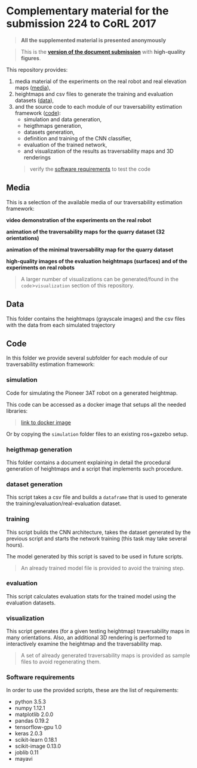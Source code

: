# Complementary material for the submission 224 to CoRL 2017

> **All the supplemented material is presented anonymously**


> This is the **[version of the document submission](submission/submission_224.pdf)** with **high-quality figures**.

This repository provides: 
1. media material of the experiments on the real robot and real elevation maps ([media](#media)),
2. heightmaps and csv files to generate the training and evaluation datasets ([data](#mata)), 
3. and the source code to each module of our traversability estimation framework ([code](#code)):
   * simulation and data generation,
   * heigthmaps generation, 
   * datasets generation, 
   * definition and training of the CNN classifier,
   * evaluation of the trained network, 
   * and visualization of the results as traversability maps and 3D renderings 
   > verify the [software requirements](#software-requirements) to test the code

## Media

This is a selection of the available media of our traversability estimation framework: 

**video demonstration of the experiments on the real robot**


**animation of the traversability maps for the quarry dataset (32 orientations)**

**animation of the minimal traversability map for the quarry dataset**

**high-quality images of the evaluation heightmaps (surfaces) and of the experiments on real robots**


> A larger number of visualizations can be generated/found in the `code`>`visualization` section of this repository.

## Data

This folder contains the heightmaps (grayscale images) and the csv files with the data from each simulated trajectory


## Code

In this folder we provide several subfolder for each module of our traversability estimation framework:

### simulation

Code for simulating the Pioneer 3AT robot on a generated heightmap. 

This code can be accessed as a docker image that setups all the needed libraries:

> [link to docker image](link)

Or by copying the `simulation` folder files to an existing ros+gazebo setup.

### heigthmap generation

This folder contains a document explaining in detail the procedural generation of heightmaps and a script that implements such procedure.

### dataset generation

This script takes a csv file and builds a `dataframe` that is used to generate the training/evaluation/real-evaluation dataset.

### training

This script builds the CNN architecture, takes the dataset generated by the previous script and starts the network training (this task may take several hours).

The model generated by this script is saved to be used in future scripts.

> An already trained model file is provided to avoid the training step.

### evaluation

This script calculates evaluation stats for the trained model using the evaluation datasets.

### visualization

This script generates (for a given testing heightmap) traversability maps in many orientations. Also, an additional 3D rendering is performed to interactively examine the heightmap and the traversability map.

> A set of already generated traversability maps is provided as sample files to avoid regenerating them.


### Software requirements

In order to use the provided scripts, these are the list of requirements:

  * python 3.5.3
  * numpy 1.12.1
  * matplotlib 2.0.0
  * pandas 0.19.2
  * tensorflow-gpu 1.0
  * keras 2.0.3
  * scikit-learn 0.18.1
  * scikit-image 0.13.0
  * joblib 0.11
  * mayavi
